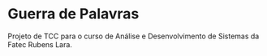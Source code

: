 # Guerra de Palavras
Projeto de TCC para o curso de Análise e Desenvolvimento de Sistemas da Fatec Rubens Lara.